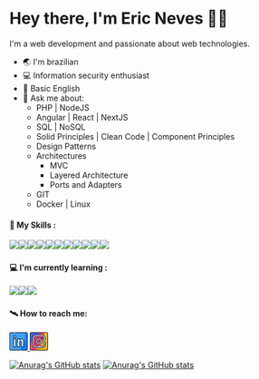# Hey there, I'm Eric Neves 🧑‍🚀

I'm a web development and passionate about web technologies.

- 🌏 I'm brazilian 
- 💻 Information security enthusiast
- 📜 Basic English
- 💬 Ask me about:
    - PHP | NodeJS
    - Angular | React | NextJS
    - SQL | NoSQL
    - Solid Principles | Clean Code | Component Principles 
    - Design Patterns
    - Architectures
        - MVC
        - Layered Architecture
        - Ports and Adapters  
    - GIT
    - Docker | Linux

#### 🚀 My Skills :
<img src="https://img.icons8.com/?size=512&id=qcPZJD5DNDto&format=png" width="42px"><img src="https://img.icons8.com/?size=120&id=UG5EO81XNkPs&format=png" width="42px"><img src="https://img.icons8.com/fluency/256/javascript.png"  width="42px"><img src="https://img.icons8.com/fluency/256/node-js.png"  width="42px"><img src="https://img.icons8.com/?size=512&id=22813&format=png" width="42px"><img src="https://img.icons8.com/?size=256&id=j9DnICNnlhGk&format=png" width="42px"><img src="https://img.icons8.com/?size=512&id=JRnxU7ZWP4mi&format=png" width="42px"><img src="https://img.icons8.com/?size=256&id=bp24DwGXJDyT&format=png" width="42px"><img src="https://img.icons8.com/?size=512&id=20906&format=png" width="42px"><img src="https://img.icons8.com/external-others-amoghdesign/256/external-react-native-soleicons-fill-vol-1-others-amoghdesign.png"  width="42px"><img src="https://img.icons8.com/?size=256&id=9ESZMOeUioJS&format=png" width="42px">

#### 💻 I'm currently learning :
<img src="https://img.icons8.com/color/256/mongodb.png" width="42px"><img src="https://img.icons8.com/?size=512&id=THRPlyXrzBJk&format=png" width="42px"><img src="https://img.icons8.com/?size=160&id=tzehbohh5Ak5&format=png" width="38px">


#### 🛰 How to reach me:

<a href="https://www.linkedin.com/in/ericnevesrr/">
    <img src="./assets/img/linkedin.png" />
</a>
<a href="https://www.instagram.com/ericneves_dev/">
    <img src="./assets/img/instagram.png" />
</a>

[![Anurag's GitHub stats](https://github-readme-stats.vercel.app/api?username=ericneves&theme=radical&show_icons=true)](https://github.com/anuraghazra/github-readme-stats)
[![Anurag's GitHub stats](https://github-readme-stats.vercel.app/api/top-langs/?username=ericneves&layout=compact&theme=radical)](https://github.com/anuraghazra/github-readme-stats)

 
